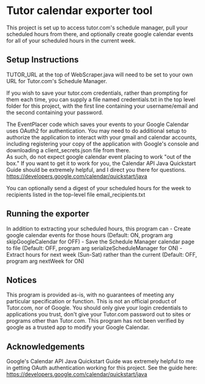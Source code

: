 # Tutor calendar exporter tool
This project is set up to access tutor.com's schedule manager, pull your scheduled hours from there, and
optionally create google calendar events for all of your scheduled hours in the current week.

## Setup Instructions
TUTOR_URL at the top of WebScraper.java will need to be set to your own URL for Tutor.com's Schedule Manager.

If you wish to save your tutor.com credentials, rather than prompting for them each time, you can supply a file named
credentials.txt in the top level folder for this project, with the first line containing your username/email and the
second containing your password.

The EventPlacer code which saves your events to your Google Calendar uses OAuth2 for authentication. You may need to 
do additional setup to authorize the application to interact with your gmail and calendar accounts, including 
registering your copy of the application with Google's console and downloading a client_secrets.json file from there.  
As such, do not expect google calendar event placing to work "out of the box."  If you want to get it to work for you, 
the Calendar API Java Quickstart Guide should be extremely helpful, and I direct you there for questions.
https://developers.google.com/calendar/quickstart/java

You can optionally send a digest of your scheduled hours for the week to recipients listed in the top-level file 
email_recipients.txt

## Running the exporter
In addition to extracting your scheduled hours, this program can
    - Create google calendar events for those hours (Default: ON, program arg skipGoogleCalendar for OFF)
    - Save the Schedule Manager calendar page to file (Default: OFF, program arg serializeScheduleManager for ON)
    - Extract hours for next week (Sun-Sat) rather than the current (Default: OFF, program arg nextWeek for ON)

## Notices
This program is provided as-is, with no guarantees of meeting any particular specification or function. This is not
an official product of Tutor.com, nor of Google. You should only give your login credentials to applications you
trust, don't give your Tutor.com password out to sites or programs other than Tutor.com. This program has not been
verified by google as a trusted app to modify your Google Calendar.

## Acknowledgements

Google's Calendar API Java Quickstart Guide was extremely helpful to me in getting OAuth authentication working for
this project. See the guide here: https://developers.google.com/calendar/quickstart/java